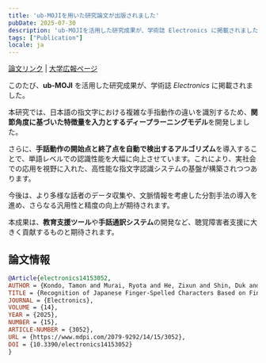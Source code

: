 ```yaml
---
title: 'ub-MOJIを用いた研究論文が出版されました'
pubDate: 2025-07-30
description: 'ub-MOJIを活用した研究成果が、学術誌 Electronics に掲載されました。'
tags: ["Publication"]
locale: ja
---
```


[論文リンク](https://www.mdpi.com/2079-9292/14/15/3052) | [大学広報ページ](https://www.t-kougei.ac.jp/activity/archives/2025/article_86510.html)

このたび、**ub-MOJI** を活用した研究成果が、学術誌 *Electronics* に掲載されました。  

本研究では、日本語の指文字における複雑な手指動作の違いを識別するため、**関節角度に基づいた特徴量を入力とするディープラーニングモデル**を開発しました。  

さらに、**手話動作の開始点と終了点を自動で検出するアルゴリズム**を導入することで、単語レベルでの認識性能を大幅に向上させています。これにより、実社会での応用を視野に入れた、高性能な指文字認識システムの基盤が構築されつつあります。  

今後は、より多様な話者のデータ収集や、文脈情報を考慮した分割手法の導入を進め、さらなる汎用性と精度の向上が期待されます。  

本成果は、**教育支援ツール**や**手話通訳システム**の開発など、聴覚障害者支援に大きく貢献するものと期待されます。

## 論文情報

```bibtex
@Article{electronics14153052,
AUTHOR = {Kondo, Tamon and Murai, Ryota and He, Zixun and Shin, Duk and Kang, Yousun},
TITLE = {Recognition of Japanese Finger-Spelled Characters Based on Finger Angle Features and Their Continuous Motion Analysis},
JOURNAL = {Electronics},
VOLUME = {14},
YEAR = {2025},
NUMBER = {15},
ARTICLE-NUMBER = {3052},
URL = {https://www.mdpi.com/2079-9292/14/15/3052},
DOI = {10.3390/electronics14153052}
}
```
